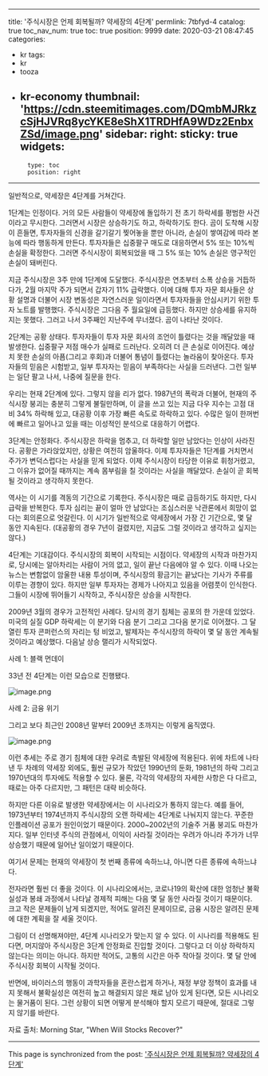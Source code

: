 
---
title: '주식시장은 언제 회복될까? 약세장의 4단계'
permlink: 7tbfyd-4
catalog: true
toc_nav_num: true
toc: true
position: 9999
date: 2020-03-21 08:47:45
categories:
- kr
tags:
- kr
- tooza
- kr-economy
thumbnail: 'https://cdn.steemitimages.com/DQmbMJRkzcSjHJVRq8ycYKE8eShX1TRDHfA9WDz2EnbxZSd/image.png'
sidebar:
    right:
        sticky: true
widgets:
    -
        type: toc
        position: right
---


일반적으로, 약세장은 4단계를 거쳐간다.


1단계는 인정이다. 거의 모든 사람들이 약세장에 돌입하기 전 초기 하락세를 평범한 사건이라고 무시한다. 그러면서 시장은 상승하기도 하고, 하락하기도 한다. 곰이 도착해 시장이 흔들면, 투자자들의 신경을 갈기갈기 찢어놓을 뿐만 아니라, 손실이 쌓여감에 따라 본능에 따라 행동하게 만든다. 투자자들은 십중팔구 매도로 대응하면서 5% 또는 10%씩 손실을 확정한다. 그러면 주식시장이 회복되었을 때 그 5% 또는 10% 손실은 영구적인 손실이 돼버린다.


지금 주식시장은 3주 만에 1단계에 도달했다. 주식시장은 연초부터 소폭 상승을 거듭하다가, 2월 마지막 주가 되면서 갑자기 11% 급락했다. 이에 대해 투자 자문 회사들은 상황 설명과 더불어 시장 변동성은 자연스러운 일이라면서 투자자들을 안심시키기 위한 투자 노트를 발행했다. 주식시장은 그다음 주 월요일에 급등했다. 하지만 상승세를 유지하지는 못했다. 그러고 나서 3주째인 지난주에 무너졌다. 곰이 나타난 것이다.


2단계는 공황 상태다. 투자자들이 투자 자문 회사의 조언이 틀렸다는 것을 깨달았을 때 발생한다. 십중팔구 저점 매수가 실패로 드러난다. 오히려 더 큰 손실로 이어진다. 예상치 못한 손실의 아픔(그리고 후회)과 더불어 통념이 틀렸다는 놀라움이 찾아온다. 투자자들의 믿음은 시험받고, 일부 투자자는 믿음이 부족하다는 사실을 드러낸다. 그런 일부는 일단 팔고 나서, 나중에 질문을 한다.


우리는 현재 2단계에 있다. 그렇지 않을 리가 없다. 1987년의 폭락과 더불어, 현재의 주식시장 붕괴는 충분히 그렇게 불릴만하며, 이 글을 쓰고 있는 지금 다우 지수는 고점 대비 34% 하락해 있고, 대공황 이후 가장 빠른 속도로 하락하고 있다. 수많은 일이 한꺼번에 빠르고 일어나고 있을 때는 이성적인 분석으로 대응하기 어렵다.


3단계는 안정화다. 주식시장은 하락을 멈추고, 더 하락할 일만 남았다는 인상이 사라진다. 공황은 가라앉았지만, 상황은 여전히 암울하다. 이제 투자자들은 1단계를 거치면서 주가가 변덕스럽다는 사실을 믿게 되었다. 이제 주식시장이 타당한 이유로 휘청거렸고, 그 이유가 없어질 때까지는 계속 몸부림을 칠 것이라는 사실을 깨달았다. 손실이 곧 회복될 것이라고 생각하지 못한다.


역사는 이 시기를 격동의 기간으로 기록한다. 주식시장은 때로 급등하기도 하지만, 다시 급락을 반복한다. 투자 심리는 끝이 얼마 안 남았다는 조심스러운 낙관론에서 희망이 없다는 회의론으로 엇갈린다. 이 시기가 일반적으로 약세장에서 가장 긴 기간으로, 몇 달 동안 지속된다. (대공황의 경우 7년이 걸렸지만, 지금도 그럴 것이라고 생각하고 싶지는 않다.)


4단계는 기대감이다. 주식시장의 회복이 시작되는 시점이다. 약세장의 시작과 마찬가지로, 당시에는 알아차리는 사람이 거의 없고, 일이 끝난 다음에야 알 수 있다. 이때 나오는 뉴스는 변함없이 암울한 내용 투성이며, 주식시장의 황금기는 끝났다는 기사가 주류를 이루는 경향이 있다. 하지만 일부 투자자는 경제가 나아지고 있음을 어렴풋이 인식한다. 그들이 시장에 뛰어들기 시작하고, 주식시장은 상승을 시작한다.


2009년 3월의 경우가 고전적인 사례다. 당시의 경기 침체는 공포의 한 가운데 있었다. 미국의 실질 GDP 하락세는 이 분기와 다음 분기 그리고 그다음 분기로 이어졌다. 그 달 열린 투자 콘퍼런스의 자리는 텅 비었고, 발제자는 주식시장의 하락이 몇 달 동안 계속될 것이라고 예상했다. 다음날 상승 랠리가 시작되었다.


사례 1: 블랙 먼데이

33년 전 4단계는 이런 모습으로 진행됐다.


![image.png](https://cdn.steemitimages.com/DQmbMJRkzcSjHJVRq8ycYKE8eShX1TRDHfA9WDz2EnbxZSd/image.png)




사례 2: 금융 위기

그리고 보다 최근인 2008년 말부터 2009년 초까지는 이렇게 움직였다.


![image.png](https://cdn.steemitimages.com/DQmUsNuYiBoLYcwPpbj3RYXarqX9myHhC8LNeS91vrDpmE7/image.png)



이런 추세는 주로 경기 침체에 대한 우려로 촉발된 약세장에 적용된다. 위에 차트에 나타낸 두 차례의 약세장 외에도, 훨씬 규모가 작았던 1990년의 둔화, 1981년의 하락 그리고 1970년대의 투자에도 적용할 수 있다. 물론, 각각의 약세장의 자세한 사항은 다 다르고, 때로는 아주 다르지만, 그 패턴은 대략 비슷하다.


하지만 다른 이유로 발생한 약세장에서는 이 시나리오가 통하지 않는다. 예를 들어, 1973년부터 1974년까지 주식시장의 오랜 하락세는 4단계로 나눠지지 않는다. 꾸준한 인플레이션 공포가 원인이었기 때문이다. 2000~2002년의 기술주 거품 붕괴도 마찬가지다. 일부 인터넷 주식의 관점에서, 이익이 사라질 것이라는 우려가 아니라 주가가 너무 상승했기 때문에 일어난 일이었기 때문이다.


여기서 문제는 현재의 약세장이 첫 번째 종류에 속하느냐, 아니면 다른 종류에 속하느냐다.


전자라면 훨씬 더 좋을 것이다. 이 시나리오에서는, 코로나19의 확산에 대한 엄청난 불확실성과 봉쇄 과정에서 나타날 경제적 피해는 다음 몇 달 동안 사라질 것이기 때문이다. 크고 작은 문제들이 남게 되겠지만, 적어도 알려진 문제이므로, 금융 시장은 알려진 문제에 대한 계획을 잘 세울 것이다.


그림이 더 선명해져야만, 4단계 시나리오가 맞는지 알 수 있다. 이 시나리를 적용해도 된다면, 머지않아 주식시장은 3단계 안정화로 진입할 것이다. 그렇다고 더 이상 하락하지 않는다는 의미는 아니다. 하지만 적어도, 고통의 시간은 아주 작아질 것이다. 몇 달 안에 주식시장 회복이 시작될 것이다.


반면에, 바이러스의 행동이 과학자들을 혼란스럽게 하거나, 재정 부양 정책이 효과를 내지 못해서 불확실성은 여전히 높고 해결되지 않은 채로 남아 있게 된다면, 모든 시나리오는 물거품이 된다. 그런 상황이 되면 어떻게 분석해야 할지 모르기 때문에, 절대로 그렇지 않기를 바란다.


자료 출처: Morning Star, "When Will Stocks Recover?"

- - -

This page is synchronized from the post: ['주식시장은 언제 회복될까? 약세장의 4단계'](https://steemit.com/@pius.pius/7tbfyd-4)

